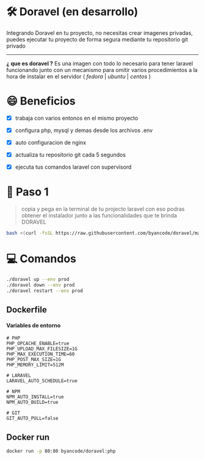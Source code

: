 # 🛠️ Doravel (en desarrollo)

Integrando Doravel en tu proyecto, no necesitas crear imagenes privadas, puedes ejecutar tu proyecto de forma segura mediante tu repositorio git privado

---

**¿ que es doravel ?**
Es una imagen con todo lo necesario para tener laravel funcionando junto con un mecanismo para omitir varios procedimientos a la hora de instalar en el servidor ( *fedora* | *ubuntu* | *centos* )

# 😄 Beneficios
- [x] trabaja con varios entonos en el mismo proyecto
- [x] configura php, mysql y demas desde los archivos .env
- [x] auto configuracion de nginx
- [x] actualiza tu repositorio git cada 5 segundos
- [x] ejecuta tus comandos laravel con supervisord


# 👣 Paso 1
> copia y pega en la terminal de tu projecto laravel
> con eso podras obtener el instalador junto a las
> funcionalidades que te brinda DORAVEL

```bash
bash <(curl -fsSL https://raw.githubusercontent.com/byancode/doravel/main/bin/init)
```

# 💻 Comandos

```bash
./doravel up --env prod
./doravel down --env prod
./doravel restart --env prod
```

## Dockerfile
#### Variables de entorno
```env
# PHP
PHP_OPCACHE_ENABLE=true
PHP_UPLOAD_MAX_FILESIZE=1G
PHP_MAX_EXECUTION_TIME=60
PHP_POST_MAX_SIZE=1G
PHP_MEMORY_LIMIT=512M

# LARAVEL
LARAVEL_AUTO_SCHEDULE=true

# NPM
NPM_AUTO_INSTALL=true
NPM_AUTO_BUILD=true

# GIT
GIT_AUTO_PULL=false
```

## Docker run
```bash
docker run -p 80:80 byancode/doravel:php
```